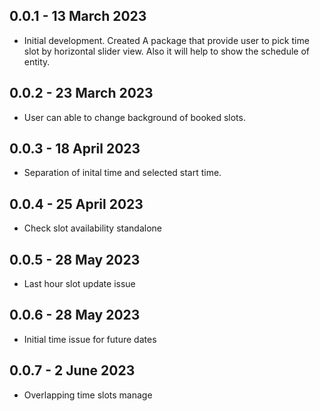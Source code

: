 ## 0.0.1 - 13 March 2023

* Initial development. Created A package that provide user to pick time slot by horizontal slider view. Also it will help to show the schedule of entity.

## 0.0.2 - 23 March 2023

* User can able to change background of booked slots.

## 0.0.3 - 18 April 2023

* Separation of inital time and selected start time.

## 0.0.4 - 25 April 2023

* Check slot availability standalone

## 0.0.5 - 28 May 2023

* Last hour slot update issue

## 0.0.6 - 28 May 2023

* Initial time issue for future dates

## 0.0.7 - 2 June 2023

* Overlapping time slots manage